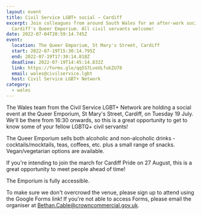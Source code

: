 ```yaml
---
layout: event
title: Civil Service LGBT+ social – Cardiff
excerpt: Join colleagues from around South Wales for an after-work social at
  Cardiff's Queer Emporium. All civil servants welcome!
date: 2022-07-04T20:59:14.745Z
event:
  location: The Queer Emporium, St Mary's Street, Cardiff
  start: 2022-07-19T15:30:14.795Z
  end: 2022-07-19T17:30:14.818Z
  deadline: 2022-07-19T14:45:14.832Z
  link: https://forms.gle/qq5S7LveULfukZU78
  email: wales@civilservice.lgbt
  host: Civil Service LGBT+ Network
category:
  - wales
---
```

The Wales team from the Civil Service LGBT+ Network are holding a social event at the Queer Emporium, St Mary's Street, Cardiff, on Tuesday 19 July. We'll be there from 16:30 onwards, so this is a great opportunity to get to know some of your fellow LGBTQ+ civil servants!

The Queer Emporium sells both alcoholic and non-alcoholic drinks - cocktails/mocktails, teas, coffees, etc. plus a small range of snacks. Vegan/vegetarian options are available.

If you're intending to join the march for Cardiff Pride on 27 August, this is a great opportunity to meet people ahead of time!

The Emporium is fully accessible.

To make sure we don't overcrowd the venue, please sign up to attend using the Google Forms link! If you're not able to access Forms, please email the organiser at <Bethan.Cable@crowncommercial.gov.uk>.